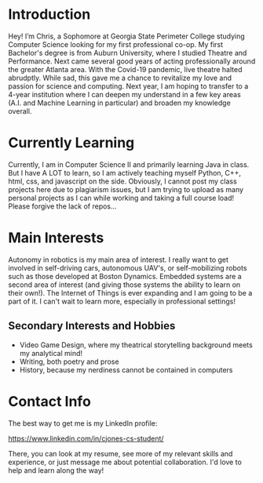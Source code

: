# Introduction

Hey! I’m Chris, a Sophomore at Georgia State Perimeter College studying Computer Science looking for my first professional co-op. My first Bachelor's degree is from 
Auburn University, where I studied Theatre and Performance. Next came several good years of acting professionally around the greater Atlanta area. With the Covid-19 
pandemic, live theatre halted abrudptly. While sad, this gave me a chance to revitalize my love and passion for science and computing. Next year, I am hoping 
to transfer to a 4-year institution where I can deepen my understand in a few key areas (A.I. and Machine Learning in particular) and broaden my knowledge overall.

# Currently Learning

Currently, I am in Computer Science II and primarily learning Java in class. But I have A LOT to learn, so I am actively teaching myself Python, C++, html, css, and javascript on the side. Obviously, I cannot post my class projects here due to plagiarism issues, but I am trying to upload as many personal projects as I can while working and taking a full course load! Please forgive the lack of repos... 

# Main Interests

Autonomy in robotics is my main area of interest. I really want to get involved in self-driving cars, autonomous UAV's, or self-mobilizing robots such as 
those developed at Boston Dynamics. Embedded systems are a second area of interest (and giving those systems the ability to learn on their own!). The Internet of Things 
is ever expanding and I am going to be a part of it. I can't wait to learn more, especially in professional settings!

## Secondary Interests and Hobbies

- Video Game Design, where my theatrical storytelling background meets my analytical mind!
- Writing, both poetry and prose
- History, because my nerdiness cannot be contained in computers

# Contact Info

The best way to get me is my LinkedIn profile:

https://www.linkedin.com/in/cjones-cs-student/

There, you can look at my resume, see more of my relevant skills and experience, or just message me about potential collaboration. I'd love to help and learn 
along the way!
